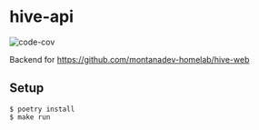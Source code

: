 # hive-api

![code-cov](https://codecov.io/gh/montanadev-homelab/hive-api/main/master/graph/badge.svg)

Backend for https://github.com/montanadev-homelab/hive-web

## Setup

```
$ poetry install
$ make run
```
